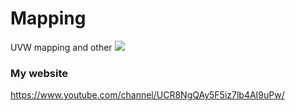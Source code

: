 # Mapping
UVW mapping and other
[![](http://img.youtube.com/vi/dkVUWupBFuQ/0.jpg)](http://www.youtube.com/watch?v=dkVUWupBFuQ "")
### My website
https://www.youtube.com/channel/UCR8NgQAy5F5iz7lb4AI9uPw/
